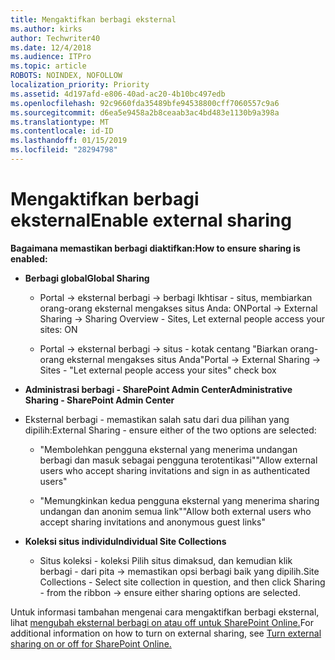 ```yaml
---
title: Mengaktifkan berbagi eksternal
ms.author: kirks
author: Techwriter40
ms.date: 12/4/2018
ms.audience: ITPro
ms.topic: article
ROBOTS: NOINDEX, NOFOLLOW
localization_priority: Priority
ms.assetid: 4d197afd-e806-40ad-ac20-4b10bc497edb
ms.openlocfilehash: 92c9660fda35489bfe94538800cff7060557c9a6
ms.sourcegitcommit: d6ea5e9458a2b8ceaab3ac4bd483e1130b9a398a
ms.translationtype: MT
ms.contentlocale: id-ID
ms.lasthandoff: 01/15/2019
ms.locfileid: "28294798"
---
```

# <a name="enable-external-sharing"></a><span data-ttu-id="a985e-102">Mengaktifkan berbagi eksternal</span><span class="sxs-lookup"><span data-stu-id="a985e-102">Enable external sharing</span></span>

 <span data-ttu-id="a985e-103">**Bagaimana memastikan berbagi diaktifkan:**</span><span class="sxs-lookup"><span data-stu-id="a985e-103">**How to ensure sharing is enabled:**</span></span>
  
- <span data-ttu-id="a985e-104">**Berbagi global**</span><span class="sxs-lookup"><span data-stu-id="a985e-104">**Global Sharing**</span></span>
    
  - <span data-ttu-id="a985e-105">Portal -\> eksternal berbagi -\> berbagi Ikhtisar - situs, membiarkan orang-orang eksternal mengakses situs Anda: ON</span><span class="sxs-lookup"><span data-stu-id="a985e-105">Portal -\> External Sharing -\> Sharing Overview - Sites, Let external people access your sites: ON</span></span>
    
  - <span data-ttu-id="a985e-106">Portal -\> eksternal berbagi -\> situs - kotak centang "Biarkan orang-orang eksternal mengakses situs Anda"</span><span class="sxs-lookup"><span data-stu-id="a985e-106">Portal -\> External Sharing -\> Sites - "Let external people access your sites" check box</span></span>
    
- <span data-ttu-id="a985e-107">**Administrasi berbagi - SharePoint Admin Center**</span><span class="sxs-lookup"><span data-stu-id="a985e-107">**Administrative Sharing - SharePoint Admin Center**</span></span>
    
- <span data-ttu-id="a985e-108">Eksternal berbagi - memastikan salah satu dari dua pilihan yang dipilih:</span><span class="sxs-lookup"><span data-stu-id="a985e-108">External Sharing - ensure either of the two options are selected:</span></span>
    
  - <span data-ttu-id="a985e-109">"Membolehkan pengguna eksternal yang menerima undangan berbagi dan masuk sebagai pengguna terotentikasi"</span><span class="sxs-lookup"><span data-stu-id="a985e-109">"Allow external users who accept sharing invitations and sign in as authenticated users"</span></span>
    
  - <span data-ttu-id="a985e-110">"Memungkinkan kedua pengguna eksternal yang menerima sharing undangan dan anonim semua link"</span><span class="sxs-lookup"><span data-stu-id="a985e-110">"Allow both external users who accept sharing invitations and anonymous guest links"</span></span>
    
- <span data-ttu-id="a985e-111">**Koleksi situs individu**</span><span class="sxs-lookup"><span data-stu-id="a985e-111">**Individual Site Collections**</span></span>
    
  - <span data-ttu-id="a985e-112">Situs koleksi - koleksi Pilih situs dimaksud, dan kemudian klik berbagi - dari pita -\> memastikan opsi berbagi baik yang dipilih.</span><span class="sxs-lookup"><span data-stu-id="a985e-112">Site Collections - Select site collection in question, and then click Sharing - from the ribbon -\> ensure either sharing options are selected.</span></span>
    
<span data-ttu-id="a985e-113">Untuk informasi tambahan mengenai cara mengaktifkan berbagi eksternal, lihat [mengubah eksternal berbagi on atau off untuk SharePoint Online.](https://go.microsoft.com/fwlink/?linkid=2047681&amp;clcid=0x409)</span><span class="sxs-lookup"><span data-stu-id="a985e-113">For additional information on how to turn on external sharing, see [Turn external sharing on or off for SharePoint Online.](https://go.microsoft.com/fwlink/?linkid=2047681&amp;clcid=0x409)</span></span>
  

